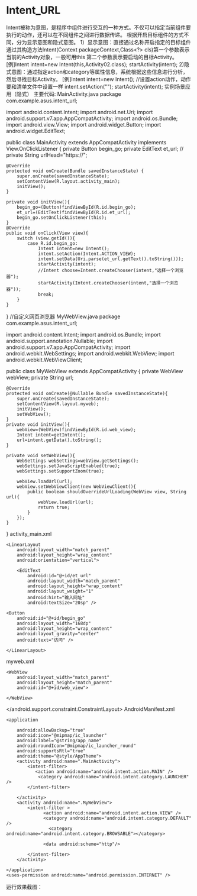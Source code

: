 # Intent_URL
Intent被称为意图，是程序中组件进行交互的一种方式。不仅可以指定当前组件要执行的动作，还可以在不同组件之间进行数据传递。
根据开启目标组件的方式不同，分为显示意图和隐式意图。
1）显示意图：直接通过名称开启指定的目标组件通过其构造方法Intent(Context packageContext,Class<?> cls)第一个参数表示当前的Activity对象，一般可用this
第二个参数表示要启动的目标Activity。
[例]Intent intent=new Intent(this,Activity02.class);
    startActivity(intent);
2)隐式意图：通过指定action和category等属性信息，系统根据这些信息进行分析，然后寻找目标Activity。
[例]Intent intent=new Intent();
    //设置action动作，动作要和清单文件中设置一样
    intent.setAction("");
    startActivity(intent);
实例场景应用（隐式）
主要代码:
MainActivity.java
package com.example.asus.intent_url;

import android.content.Intent;
import android.net.Uri;
import android.support.v7.app.AppCompatActivity;
import android.os.Bundle;
import android.view.View;
import android.widget.Button;
import android.widget.EditText;

public class MainActivity extends AppCompatActivity implements View.OnClickListener {
    private Button begin_go;
    private EditText et_url;
   // private String urlHead="https://";

    @Override
    protected void onCreate(Bundle savedInstanceState) {
        super.onCreate(savedInstanceState);
        setContentView(R.layout.activity_main);
        initView();
    }

    private void initView(){
        begin_go=(Button)findViewById(R.id.begin_go);
        et_url=(EditText)findViewById(R.id.et_url);
        begin_go.setOnClickListener(this);
    }
    @Override
    public void onClick(View view){
        switch (view.getId()){
            case R.id.begin_go:
                Intent intent=new Intent();
                intent.setAction(Intent.ACTION_VIEW);
                intent.setData(Uri.parse(et_url.getText().toString()));
                startActivity(intent);
                //Intent choose=Intent.createChooser(intent,"选择一个浏览器");
                startActivity(Intent.createChooser(intent,"选择一个浏览器"));
                break;
        }
    }
}
//自定义网页浏览器
MyWebView.java
package com.example.asus.intent_url;

import android.content.Intent;
import android.os.Bundle;
import android.support.annotation.Nullable;
import android.support.v7.app.AppCompatActivity;
import android.webkit.WebSettings;
import android.webkit.WebView;
import android.webkit.WebViewClient;

public class MyWebView extends AppCompatActivity {
    private WebView webView;
    private  String url;

    @Override
    protected void onCreate(@Nullable Bundle savedInstanceState){
        super.onCreate(savedInstanceState);
        setContentView(R.layout.myweb);
        initView();
        setWebView();
    }
    private void initView(){
        webView=(WebView)findViewById(R.id.web_view);
        Intent intent=getIntent();
        url=intent.getData().toString();
    }

    private void setWebView(){
        WebSettings webSettings=webView.getSettings();
        webSettings.setJavaScriptEnabled(true);
        webSettings.setSupportZoom(true);

        webView.loadUrl(url);
        webView.setWebViewClient(new WebViewClient(){
            public boolean shouldOverrideUrlLoading(WebView view, String url){
                webView.loadUrl(url);
                return true;
            }
        });
    }
}
activity_main.xml
<?xml version="1.0" encoding="utf-8"?>
<LinearLayout xmlns:android="http://schemas.android.com/apk/res/android"
    xmlns:app="http://schemas.android.com/apk/res-auto"
    xmlns:tools="http://schemas.android.com/tools"
    android:id="@+id/activity_main"
    android:layout_width="match_parent"
    android:layout_height="match_parent"
    android:orientation="vertical"
    tools:context=".MainActivity">

    <LinearLayout
        android:layout_width="match_parent"
        android:layout_height="wrap_content"
        android:orientation="vertical">

        <EditText
            android:id="@+id/et_url"
            android:layout_width="match_parent"
            android:layout_height="wrap_content"
            android:layout_weight="1"
            android:hint="输入网址"
            android:textSize="20sp" />

    <Button
        android:id="@+id/begin_go"
        android:layout_width="168dp"
        android:layout_height="wrap_content"
        android:layout_gravity="center"
        android:text="访问" />

    </LinearLayout>


</LinearLayout>
myweb.xml
<?xml version="1.0" encoding="utf-8"?>
<android.support.constraint.ConstraintLayout
    xmlns:android="http://schemas.android.com/apk/res/android"
    android:layout_width="match_parent"
    android:layout_height="match_parent">

    <WebView
        android:layout_width="match_parent"
        android:layout_height="match_parent"
        android:id="@+id/web_view">

    </WebView>

</android.support.constraint.ConstraintLayout>
AndroidManifest.xml
<?xml version="1.0" encoding="utf-8"?>
<manifest xmlns:android="http://schemas.android.com/apk/res/android"
    xmlns:tools="http://schemas.android.com/tools"
    package="com.example.asus.intent_url">

    <application

        android:allowBackup="true"
        android:icon="@mipmap/ic_launcher"
        android:label="@string/app_name"
        android:roundIcon="@mipmap/ic_launcher_round"
        android:supportsRtl="true"
        android:theme="@style/AppTheme">
        <activity android:name=".MainActivity">
            <intent-filter>
               <action android:name="android.intent.action.MAIN" />
                <category android:name="android.intent.category.LAUNCHER" />
            </intent-filter>

        </activity>
        <activity android:name=".MyWebView">
            <intent-filter >
                  <action android:name="android.intent.action.VIEW" />
                  <category android:name="android.intent.category.DEFAULT" />   
                    <category android:name="android.intent.category.BROWSABLE"></category>                
                  <data android:scheme="http"/>

            </intent-filter>
        </activity>

    </application>
    <uses-permission android:name="android.permission.INTERNET" />

</manifest>


运行效果截图：
